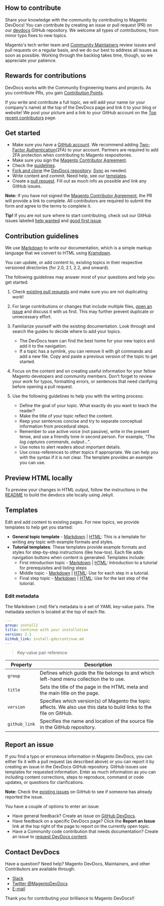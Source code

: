 ## How to contribute

Share your knowledge with the community by contributing to Magento DevDocs!
You can contribute by creating an issue or pull request (PR) on our [devdocs](https://GitHub.com/magento/devdocs) GitHub repository.
We welcome all types of contributions; from minor typo fixes to new topics.

Magento's tech writer team and [Community Maintainers](https://devdocs.magento.com/contributor-guide/devdocs-maintainers.html) review issues and pull requests on a regular basis, and we do our best to address all issues as soon as possible.
Working through the backlog takes time, though, so we appreciate your patience.

## Rewards for contributions

DevDocs works with the Community Engineering teams and projects.
As you contribute PRs, you gain [Contribution Points](https://github.com/magento/magento2/wiki/Contribution-Rewards).

If you write and contribute a full topic, we will add your name (or your company's name) at the top of the DevDocs page and link it to your blog or website! We post your picture and a link to your GitHub account on the [Top recent contributors](https://devdocs.magento.com/guides/v2.2/contributor-guide/quarterly-contributors.html) page.

## Get started

* Make sure you have a [GitHub account](https://github.com/signup/free). We recommend adding [Two-Factor Authentication](https://devdocs.magento.com/guides/v2.2/contributor-guide/contributing.html#two-factor)(2FA) to your account. Partners are required to add 2FA protection when contributing to Magento respositories.
* Make sure you sign the [Magento Contributor Agreement](http://www.magento.com/legaldocuments/mca).
* Check the [guidelines](#contribution-guidelines).
* [Fork and clone](https://help.github.com/articles/fork-a-repo/) the [DevDocs repository](GitHub.com/magento/devdocs). [Sync](https://help.github.com/articles/syncing-a-fork/) as needed.
* Write content and commit.  Need help, see our [templates](#templates).
* Create a [pull request](https://help.github.com/articles/creating-a-pull-request/). Fill out as much info as possible and link any GitHub issues.

**Note:** If you have not signed the [Magento Contributor Agreement](http://www.magento.com/legaldocuments/mca), the PR will provide a link to complete. All contributors are required to submit the form and agree to the terms to complete it.

**Tip!** If you are not sure where to start contributing, check out our GitHub issues labeled [help wanted](https://github.com/magento/devdocs/issues?q=is%3Aissue+is%3Aopen+label%3A%22help+wanted%22) and [good first issue](https://github.com/magento/devdocs/issues?q=is%3Aissue+is%3Aopen+label%3A%22good+first+issue%22).

## Contribution guidelines

We use [Markdown](http://daringfireball.net/projects/markdown/) to write our documentation, which is a simple markup language that we convert to HTML using [Kramdown](http://kramdown.gettalong.org/syntax.html).

You can update, or add content to, existing topics in their respective versioned directories (for 2.0, 2.1, 2.2, and onward).

The following guidelines may answer most of your questions and help you get started:

1.  Check [existing pull requests](https://GitHub.com/magento/devdocs/pulls) and make sure you are not duplicating work!

1.  For large contributions or changes that include multiple files, [open an issue](#report-an-issue) and discuss it with us first. This may further prevent duplicate or unnecessary effort.

1.  Familiarize yourself with the existing documentation. Look through and search the guides to decide where to add your topics.

    -   The DevDocs team can find the best home for your new topics and add it to the navigation.
    -   If a topic has a symlink, you can remove it with git commands and add a new file. Copy and paste a previous version of the topic to get started.

1.  Focus on the content and on creating useful information for your fellow Magento developers and community members. Don't forget to review your work for typos, formatting errors, or sentences that need clarifying before opening a pull request.

1.  Use the following guidelines to help you with the writing process:

    -   Define the goal of your topic. What exactly do you want to teach the reader?
    -   Make the title of your topic reflect the content.
    -   Keep your sentences concise and try to separate conceptual information from procedural steps.
    -   Remember to use active voice (not passive), write in the present tense, and use a friendly tone in second person. For example, _"The log captures commands, output..."_.
    -   Use notes to alert readers about important details.
    -   Use cross-references to other topics if appropriate. We can help you with the syntax if it is not clear. The template provides an example you can use.

## Preview HTML locally

To preview your changes in HTML output, follow the instructions in the [README](https://GitHub.com/magento/devdocs/blob/develop/README.md) to build the devdocs site locally using Jekyll.

## Templates

Edit and add content to existing pages. For new topics, we provide templates to help get you started:

* **General topic template** - [Markdown](https://github.com/magento/devdocs/blob/master/guides/v2.1/contributor-guide/templates/basic_template.md) | [HTML](https://devdocs.magento.com/guides/v2.2/contributor-guide/templates/basic_template.html): This is a template for writing any topic with example formats and styles.
* **Tutorial templates**: These templates provide example formats and styles for step-by-step instructions (like how-tos). Each file adds navigation buttons when content is generated. Templates include:
  - First introduction topic - [Markdown](https://github.com/magento/devdocs/blob/master/guides/v2.1/contributor-guide/templates/tutorial-template-first.md) | [HTML](https://devdocs.magento.com/guides/v2.2/contributor-guide/templates/tutorial-template-first.html): Introduction to a tutorial for prerequisites and listing steps
  - Middle topic - [Markdown](https://github.com/magento/devdocs/blob/master/guides/v2.1/contributor-guide/templates/tutorial-template-middle.md) |  [HTML](https://devdocs.magento.com/guides/v2.2/contributor-guide/templates/tutorial-template-middle.html): Use for each step in a tutorial.
  - Final step topic - [Markdown](https://github.com/magento/devdocs/blob/master/guides/v2.1/contributor-guide/templates/tutorial-template-last.md) | [HTML](https://devdocs.magento.com/guides/v2.2/contributor-guide/templates/tutorial-template-last.html): Use for the last step of the tutorial.

### Edit metadata

The Markdown (.md) file's metadata is a set of YAML key-value pairs. The metadata section is located at the top of each file.

```yaml
---
group: install2
title: Continue with your installation
version: 2.1
GitHub_link: install-gde/continue.md
---
```


> Key-value pair reference:

| Property      | Description                                                                                                          |
| ------------- | -------------------------------------------------------------------------------------------------------------------- |
| `group`       | Defines which guide the file belongs to and which left-hand menu collection the to use.                              |
| `title`       | Sets the title of the page in the HTML meta and the main title on the page.                                          |
| `version`     | Specifies which version(s) of Magento the topic affects. We also use this data to build links to the file on GitHub. |
| `github_link` | Specifies the name and location of the source file in the GitHub repository.                                         |

## Report an issue

If you find a typo or erroneous information in Magento DevDocs, you can either fix it with a pull request (as described above) or you can report it by creating an issue in the DevDocs GitHub repository.
GitHub issues use templates for requested information. Enter as much information as you can including content corrections, steps to reproduce, command or code updates, or questions for clarifications.

**Note:** Check the [existing issues](https://GitHub.com/magento/devdocs/issues) on GitHub to see if someone has already reported the issue.

You have a couple of options to enter an issue:
* Have general feedback? Create an issue on [GitHub DevDocs](https://GitHub.com/magento/devdocs/issues/new/choose).
* Have feedback on a specific DevDocs page? Click the **Report an Issue** link at the top right of the page to report on the currently open topic.
* Have a Community code contribution that needs documentation? Create an issue to [request DevDocs content](https://GitHub.com/magento/devdocs/issues/new?template=COMMUNITY_ISSUE_TEMPLATE.md).

## Contact DevDocs

Have a question? Need help? Magento DevDocs, Maintainers, and other Contributors are available through:

* [Slack](https://magentocommeng.slack.com/messages/CAN932A3H)
* [Twitter @MagentoDevDocs](https://twitter.com/MagentoDevDocs)
*	[E-mail](mailto:DL-Magento-Doc-Feedback@magento.com)

Thank you for contributing your brilliance to Magento DevDocs!!
